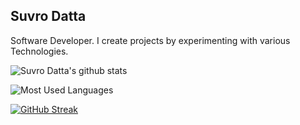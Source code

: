 ## Suvro Datta

Software Developer. I create projects by experimenting with various Technologies. 

![Suvro Datta's github stats](https://github-readme-stats.vercel.app/api?username=suvrodattamitu&count_private=true)

![Most Used Languages](https://github-readme-stats.vercel.app/api/top-langs/?username=suvrodattamitu&layout=compact&theme=dark)

 [![GitHub Streak](https://github-readme-streak-stats.herokuapp.com/?user=suvrodattamitu&currStreakNum=2FD3EB&fire=pink&sideLabels=F00&theme=nightowl)](https://git.io/streak-stats)

